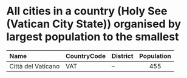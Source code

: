 # All cities in a country (Holy See (Vatican City State)) organised by largest population to the smallest

| Name | CountryCode | District | Population |
| :--- | :--- | :--- | :---: |
|Città del Vaticano|VAT|–|455|
